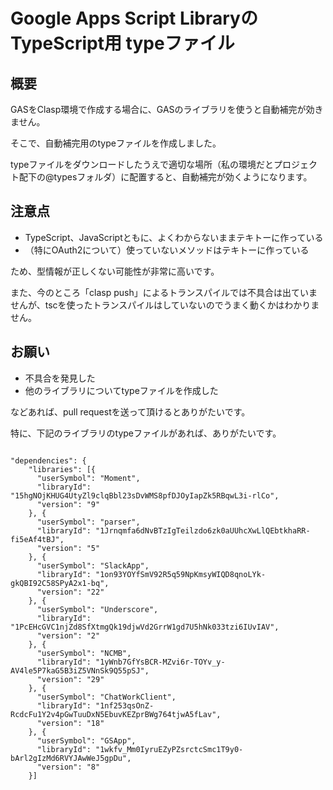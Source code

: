 # Google Apps Script LibraryのTypeScript用 typeファイル

## 概要

GASをClasp環境で作成する場合に、GASのライブラリを使うと自動補完が効きません。

そこで、自動補完用のtypeファイルを作成しました。

typeファイルをダウンロードしたうえで適切な場所（私の環境だとプロジェクト配下の@typesフォルダ）に配置すると、自動補完が効くようになります。


## 注意点

- TypeScript、JavaScriptともに、よくわからないままテキトーに作っている
- （特にOAuth2について）使っていないメソッドはテキトーに作っている

ため、型情報が正しくない可能性が非常に高いです。

また、今のところ「clasp push」によるトランスパイルでは不具合は出ていませんが、tscを使ったトランスパイルはしていないのでうまく動くかはわかりません。


## お願い

- 不具合を発見した
- 他のライブラリについてtypeファイルを作成した

などあれば、pull requestを送って頂けるとありがたいです。


特に、下記のライブラリのtypeファイルがあれば、ありがたいです。

```

"dependencies": {
    "libraries": [{
      "userSymbol": "Moment",
      "libraryId": "15hgNOjKHUG4UtyZl9clqBbl23sDvWMS8pfDJOyIapZk5RBqwL3i-rlCo",
      "version": "9"
    }, {
      "userSymbol": "parser",
      "libraryId": "1Jrnqmfa6dNvBTzIgTeilzdo6zk0aUUhcXwLlQEbtkhaRR-fi5eAf4tBJ",
      "version": "5"
    }, {
      "userSymbol": "SlackApp",
      "libraryId": "1on93YOYfSmV92R5q59NpKmsyWIQD8qnoLYk-gkQBI92C58SPyA2x1-bq",
      "version": "22"
    }, {
      "userSymbol": "Underscore",
      "libraryId": "1PcEHcGVC1njZd8SfXtmgQk19djwVd2GrrW1gd7U5hNk033tzi6IUvIAV",
      "version": "2"
    }, {
      "userSymbol": "NCMB",
      "libraryId": "1yWnb7GfYsBCR-MZvi6r-TOYv_y-AV4le5P7kaG5B3iZ5VNnSk9Q55pSJ",
      "version": "29"
    }, {
      "userSymbol": "ChatWorkClient",
      "libraryId": "1nf253qsOnZ-RcdcFu1Y2v4pGwTuuDxN5EbuvKEZprBWg764tjwA5fLav",
      "version": "18"
    }, {
      "userSymbol": "GSApp",
      "libraryId": "1wkfv_Mm0IyruEZyPZsrctcSmc1T9y0-bArl2gIzMd6RVYJAwWeJ5gpDu",
      "version": "8"
    }]
```
